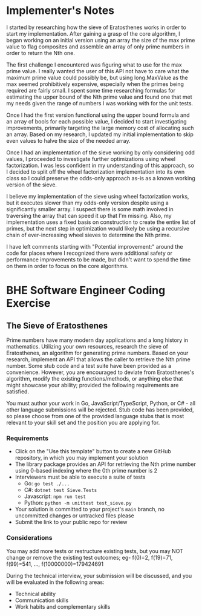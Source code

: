 # Implementer's Notes

I started by researching how the sieve of Eratosthenes works in order to start my implementation.
After gaining a grasp of the core algorithm, I began working on an initial version using an array 
the size of the max prime value to flag composites and assemble an array of only prime numbers
in order to return the Nth one.

The first challenge I encountered was figuring what to use for the max prime value. I really wanted 
the user of this API not have to care what the maximum prime value could possibly be, but using long.MaxValue 
as the max seemed prohibitively expensive, especially when the primes being required are fairly small.
I spent some time researching formulas for estimating the upper bound of the Nth prime value and found 
one that met my needs given the range of numbers I was working with for the unit tests.

Once I had the first version functional using the upper bound formula and an array of bools for each possible value, 
I decided to start investigating improvements, primarily targeting the large memory cost of allocating such an array.
Based on my research, I updated my initial implementation to skip even values to halve the size of the needed array.

Once I had an implementation of the sieve working by only considering odd values, I proceeded to investigate 
further optimizations using wheel factorization. I was less confident in my understanding of this approach, so I decided to split 
off the wheel factorization implementation into its own class so I could preserve the odds-only approach as-is as a known 
working version of the sieve.

I believe my implementation of the sieve using wheel factorization works, but it executes slower than my odds-only version 
despite using a significantly smaller array. I suspect there is some math involved in traversing the array that can speed it up that I'm missing.
Also, my implementation uses a fixed basis on construction to create the entire list of primes, but the next step in optimization 
would likely be using a recursive chain of ever-increasing wheel sieves to determine the Nth prime.

I have left comments starting with "Potential improvement:" around the code for places where I recognized there
were additional safety or performance improvements to be made, but didn't want to spend the time on them in order to 
focus on the core algorithms.

# BHE Software Engineer Coding Exercise

## The Sieve of Eratosthenes

Prime numbers have many modern day applications and a long history in 
mathematics. Utilizing your own resources, research the sieve of Eratosthenes,
an algorithm for generating prime numbers. Based on your research, implement 
an API that allows the caller to retrieve the Nth prime number.
Some stub code and a test suite have been provided as a convenience. However, 
you are encouraged to deviate from Eratosthenes's algorithm, modify the 
existing functions/methods, or anything else that might showcase your ability; 
provided the following requirements are satisfied.

You must author your work in Go, JavaScript/TypeScript, Python, or C# - all 
other language submissions will be rejected. Stub code has been provided, so 
please choose from one of the provided language stubs that is most 
relevant to your skill set and the position you are applying for.

### Requirements

- Click on the "Use this template" button to create a new GitHub repository, in which you may implement your solution
- The library package provides an API for retrieving the Nth prime number using 0-based indexing where the 0th prime number is 2
- Interviewers must be able to execute a suite of tests
  - Go: `go test ./...`
  - C#: `dotnet test Sieve.Tests`
  - Javascript: `npm run test`
  - Python: `python -m unittest test_sieve.py`
- Your solution is committed to your project's `main` branch, no uncommitted changes or untracked files please
- Submit the link to your public repo for review

### Considerations

You may add more tests or restructure existing tests, but you may NOT change or remove
the existing test outcomes; eg- f(0)=2, f(19)=71, f(99)=541, ..., f(10000000)=179424691 

During the technical interview, your submission will be discussed, and you will be evaluated in the following areas:

- Technical ability
- Communication skills
- Work habits and complementary skills
